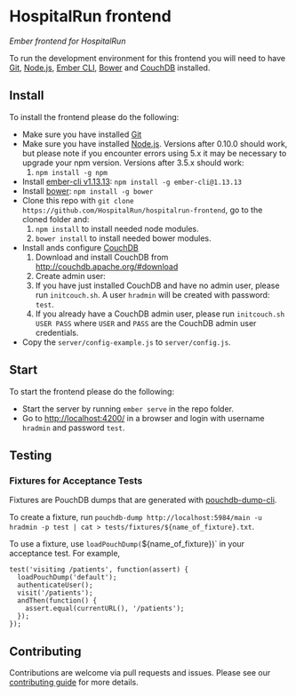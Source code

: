 HospitalRun frontend
========

_Ember frontend for HospitalRun_

To run the development environment for this frontend you will need to have [Git](https://git-scm.com/), [Node.js](https://nodejs.org), [Ember CLI](http://ember-cli.com/), [Bower](http://bower.io/) and [CouchDB](http://couchdb.apache.org/) installed.

## Install
To install the frontend please do the following:

- Make sure you have installed [Git](https://git-scm.com/book/en/v2/Getting-Started-Installing-Git)
- Make sure you have installed [Node.js](https://nodejs.org/en/download/). Versions after 0.10.0 should work, but please note if you encounter errors using 5.x it may be necessary to upgrade your npm version. Versions after 3.5.x should work:
    1. `npm install -g npm`
- Install [ember-cli v1.13.13](https://www.npmjs.org/package/ember-cli): `npm install -g ember-cli@1.13.13`
- Install [bower](https://www.npmjs.org/package/bower): `npm install -g bower`
- Clone this repo with `git clone https://github.com/HospitalRun/hospitalrun-frontend`, go to the cloned folder and:
    1. `npm install` to install needed node modules.
    2. `bower install` to install needed bower modules.
- Install ands configure [CouchDB](http://couchdb.apache.org/)
  1. Download and install CouchDB from http://couchdb.apache.org/#download
  2. Create admin user:
    1. If you have just installed CouchDB and have no admin user, please run `initcouch.sh`. A user `hradmin` will be created with password: `test`.
    2. If you already have a CouchDB admin user, please run `initcouch.sh USER PASS` where `USER` and `PASS` are the CouchDB admin user credentials.
- Copy the `server/config-example.js` to `server/config.js`.

## Start
To start the frontend please do the following:

- Start the server by running `ember serve` in the repo folder.
- Go to [http://localhost:4200/](http://localhost:4200/) in a browser and login with username `hradmin` and password `test`.

## Testing

### Fixtures for Acceptance Tests

Fixtures are PouchDB dumps that are generated with [pouchdb-dump-cli](https://github.com/nolanlawson/pouchdb-dump-cli).

To create a fixture, run `pouchdb-dump http://localhost:5984/main -u hradmin -p test | cat > tests/fixtures/${name_of_fixture}.txt`.

To use a fixture, use `loadPouchDump(`${name_of_fixture})` in your acceptance test. For example,

```
test('visiting /patients', function(assert) {
  loadPouchDump('default');
  authenticateUser();
  visit('/patients');
  andThen(function() {
    assert.equal(currentURL(), '/patients');
  });
});
```
Contributing
------------
Contributions are welcome via pull requests and issues.  Please see our [contributing guide](https://github.com/hospitalrun/hospitalrun-frontend/blob/master/CONTRIBUTING.md) for more details.
